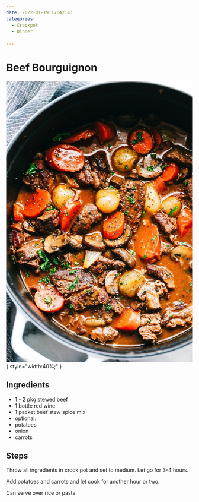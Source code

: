 ```yaml
---
date: 2022-01-19 17:42:43
categories:
  - Crockpot
  - Dinner
  
---
```


# Beef Bourguignon
![beefbourguignon.jpg](../../images/beefbourguignon.jpg){ style="width:40%;" }


## Ingredients
* 1 - 2 pkg stewed beef
* 1 bottle red wine
* 1 packet beef stew spice mix
* optional:
* potatoes
* onion
* carrots


## Steps
Throw all ingredients in crock pot and set to medium. Let go for 3-4 hours.

Add potatoes and carrots and let cook for another hour or two.

Can serve over rice or pasta

